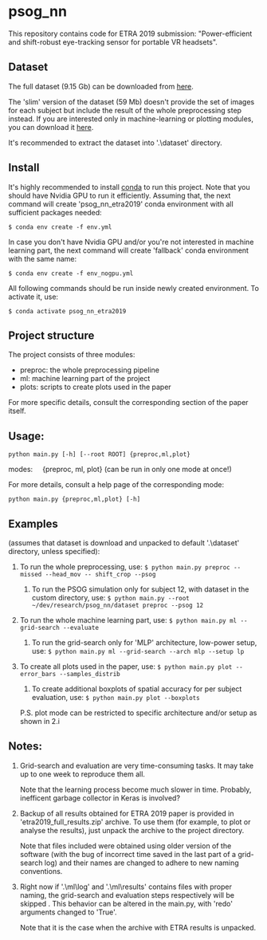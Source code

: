 
# psog_nn

This repository contains code for ETRA 2019 submission: "Power-efficient and shift-robust eye-tracking sensor for portable VR headsets".

## Dataset
The full dataset (9.15 Gb) can be downloaded from [here](https://txst-my.sharepoint.com/:u:/g/personal/d_k139_txstate_edu/EacGiK96d_RGsnW8vvQZbKcBFZLZZEFthHr_-DgEiP3YyA?e=RBKnBh). 

The 'slim' version of the dataset (59 Mb) doesn't provide the set of images for each subject but include the result of the whole  preprocessing step instead. If you are interested only in machine-learning or plotting modules, you can download it [here](https://txst-my.sharepoint.com/:u:/g/personal/d_k139_txstate_edu/Ea0XgYM6YZ5JrpPlMIULcrEBtBxD5Y0PcPLl4ExiTfbjxg?e=UxS6I5). 

It's recommended to extract the dataset into '.\dataset' directory.

## Install
It's highly recommended to install [conda](https://conda.io/en/latest/miniconda.html) to run this project.
Note that you should have Nvidia GPU to run it efficiently. Assuming that, the next command will create 'psog_nn_etra2019' conda environment with all sufficient packages needed:
```
$ conda env create -f env.yml
```
In case you don't have Nvidia GPU and/or you're not interested in machine learning part, the next command will create 'fallback' conda environment with the same name:
```
$ conda env create -f env_nogpu.yml
```
All following commands should be run inside newly created environment. To activate it, use:
```
$ conda activate psog_nn_etra2019
```

## Project structure
The project consists of three modules:
- preproc: the whole preprocessing pipeline
- ml: machine learning part of the project
- plots: scripts to create plots used in the paper

For more specific details, consult the corresponding section of the paper itself.

## Usage:
```
python main.py [-h] [--root ROOT] {preproc,ml,plot}
```
modes:
&nbsp;&nbsp;&nbsp;&nbsp;{preproc, ml, plot} (can be run in only one mode at once!)

For more details, consult a help page of the corresponding mode:
```
python main.py {preproc,ml,plot} [-h]
```


## Examples
(assumes that dataset is download and unpacked to default '.\dataset' directory, unless specified):

1. To run the whole preprocessing, use:
```$ python main.py preproc --missed --head_mov -- shift_crop --psog```
	1. To run the PSOG simulation only for subject 12, with dataset in the custom directory, use:
```$ python main.py --root ~/dev/research/psog_nn/dataset preproc --psog 12```
2. To run the whole machine learning part, use: 
```$ python main.py ml --grid-search --evaluate```
	1. To run the grid-search only for 'MLP' architecture, low-power setup, use:
```$ python main.py ml --grid-search --arch mlp --setup lp```
3. To create all plots used in the paper, use:
```$ python main.py plot --error_bars --samples_distrib```
	1. To create additional boxplots of spatial accuracy for per subject evaluation, use:
```$ python main.py plot --boxplots```

	P.S. plot mode can be restricted to specific architecture and/or setup as shown in 2.i

## Notes:

1. Grid-search and evaluation are very time-consuming tasks. It may take up to one week to reproduce them all. 
	
	Note that the learning process become much slower in time. Probably, inefficent garbage collector in Keras is involved?
2. Backup of all results obtained for ETRA 2019 paper is provided in 'etra2019_full_results.zip' archive. To use them (for example, to plot or analyse the results), just unpack the archive to the project directory. 

	Note that files included were obtained using older version of the software (with the bug of incorrect time saved in the last part of a grid-search log) and their names are changed to adhere to new naming conventions.
3. Right now if '.\ml\log' and '.\ml\results' contains files with proper naming, the grid-search and evaluation steps respectively will be skipped . This behavior can be altered in the main.py, with 'redo' arguments changed to 'True'.
	
	Note that it is the case when the archive with ETRA results is unpacked.
